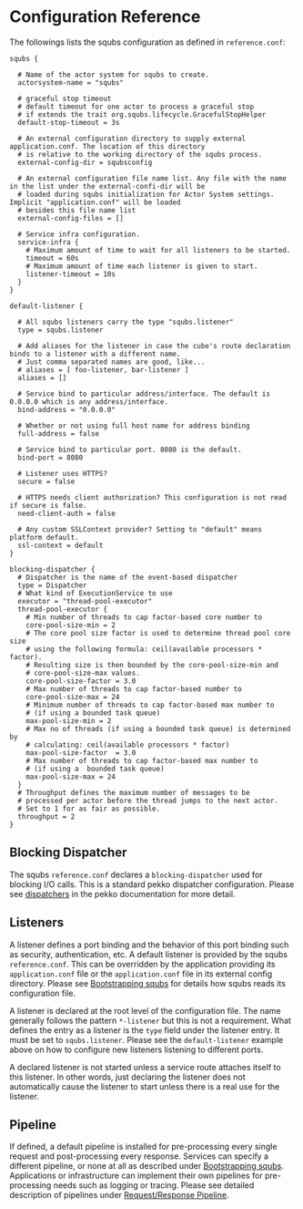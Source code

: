 # Configuration Reference

The followings lists the squbs configuration as defined in `reference.conf`:

```
squbs {

  # Name of the actor system for squbs to create.
  actorsystem-name = "squbs"

  # graceful stop timeout
  # default timeout for one actor to process a graceful stop
  # if extends the trait org.squbs.lifecycle.GracefulStopHelper
  default-stop-timeout = 3s

  # An external configuration directory to supply external application.conf. The location of this directory
  # is relative to the working directory of the squbs process.
  external-config-dir = squbsconfig

  # An external configuration file name list. Any file with the name in the list under the external-confi-dir will be
  # loaded during squbs initialization for Actor System settings. Implicit "application.conf" will be loaded
  # besides this file name list
  external-config-files = []

  # Service infra configuration.
  service-infra {
    # Maximum amount of time to wait for all listeners to be started.
    timeout = 60s
    # Maximum amount of time each listener is given to start.
    listener-timeout = 10s
  }
}

default-listener {

  # All squbs listeners carry the type "squbs.listener"
  type = squbs.listener

  # Add aliases for the listener in case the cube's route declaration binds to a listener with a different name.
  # Just comma separated names are good, like...
  # aliases = [ foo-listener, bar-listener ]
  aliases = []

  # Service bind to particular address/interface. The default is 0.0.0.0 which is any address/interface.
  bind-address = "0.0.0.0"

  # Whether or not using full host name for address binding
  full-address = false

  # Service bind to particular port. 8080 is the default.
  bind-port = 8080

  # Listener uses HTTPS?
  secure = false

  # HTTPS needs client authorization? This configuration is not read if secure is false.
  need-client-auth = false

  # Any custom SSLContext provider? Setting to "default" means platform default.
  ssl-context = default
}

blocking-dispatcher {
  # Dispatcher is the name of the event-based dispatcher
  type = Dispatcher
  # What kind of ExecutionService to use
  executor = "thread-pool-executor"
  thread-pool-executor {
    # Min number of threads to cap factor-based core number to
    core-pool-size-min = 2
    # The core pool size factor is used to determine thread pool core size
    # using the following formula: ceil(available processors * factor).
    # Resulting size is then bounded by the core-pool-size-min and
    # core-pool-size-max values.
    core-pool-size-factor = 3.0
    # Max number of threads to cap factor-based number to
    core-pool-size-max = 24
    # Minimum number of threads to cap factor-based max number to
    # (if using a bounded task queue)
    max-pool-size-min = 2
    # Max no of threads (if using a bounded task queue) is determined by
    # calculating: ceil(available processors * factor)
    max-pool-size-factor  = 3.0
    # Max number of threads to cap factor-based max number to
    # (if using a  bounded task queue)
    max-pool-size-max = 24
  }
  # Throughput defines the maximum number of messages to be
  # processed per actor before the thread jumps to the next actor.
  # Set to 1 for as fair as possible.
  throughput = 2
}
```

## Blocking Dispatcher

The squbs `reference.conf` declares a `blocking-dispatcher` used for blocking I/O calls. This is a standard pekko dispatcher configuration. Please see [dispatchers](http://doc.pekko.io/docs/pekko/2.3.13/scala/dispatchers.html) in the pekko documentation for more detail.

## Listeners

A listener defines a port binding and the behavior of this port binding such as security, authentication, etc. A default listener is provided by the squbs `reference.conf`. This can be overridden by the application providing its `application.conf` file or the `application.conf` file in its external config directory. Please see [Bootstrapping squbs](bootstrap.md#configuration-resolution) for details how squbs reads its configuration file.

A listener is declared at the root level of the configuration file. The name generally follows the pattern `*-listener` but this is not a requirement. What defines the entry as a listener is the `type` field under the listener entry. It must be set to `squbs.listener`. Please see the `default-listener` example above on how to configure new listeners listening to different ports.

A declared listener is not started unless a service route attaches itself to this listener. In other words, just declaring the listener does not automatically cause the listener to start unless there is a real use for the listener.

## Pipeline

If defined, a default pipeline is installed for pre-processing every single request and post-processing every response. Services can specify a different pipeline, or none at all as described under [Bootstrapping squbs](bootstrap.md#services). Applications or infrastructure can implement their own pipelines for pre-processing needs such as logging or tracing. Please see detailed description of pipelines under [Request/Response Pipeline](pipeline.md).
